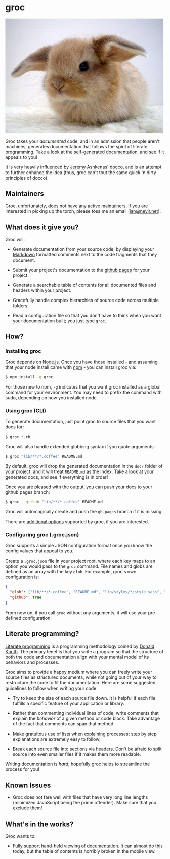 # groc

![Readme.md](./fluffybunny.jpg)

Groc takes your _documented_ code, and in an admission that people aren't machines, generates
documentation that follows the spirit of literate programming.  Take a look at the
[self-generated documentation](http://nevir.github.com/groc/), and see if it appeals to you!

It is very heavily influenced by [Jeremy Ashkenas](https://github.com/jashkenas)'
[docco](http://jashkenas.github.com/docco/), and is an attempt to further enhance the idea (thus,
groc can't tout the same quick 'n dirty principles of docco).


## Maintainers

Groc, unfortunately, does not have any active maintainers. If you are interested in picking up the
torch, please toss me an email (ian@nevir.net).


## What does it give you?

Groc will:

* Generate documentation from your source code, by displaying your
  [Markdown](http://daringfireball.net/projects/markdown/) formatted comments next to the code
  fragments that they document.

* Submit your project's documentation to the [github pages](http://pages.github.com/) for your
  project.

* Generate a searchable table of contents for all documented files and headers within your project.

* Gracefully handle complex hierarchies of source code across multiple folders.

* Read a configuration file so that you don't have to think when you want your documentation built;
  you just type `groc`.


## How?

### Installing groc

Groc depends on [Node.js](http://nodejs.org/).  Once you have those installed - and assuming that 
your node install came with [npm](http://npmjs.org/) - you can install groc via:

```bash
$ npm install -g groc
```

For those new to npm, `-g` indicates that you want groc installed as a global command for your
environment.  You may need to prefix the command with sudo, depending on how you installed node.


### Using groc (CLI)

To generate documentation, just point groc to source files that you want docs for:

```bash
$ groc *.rb
```

Groc will also handle extended globbing syntax if you quote arguments:

```bash
$ groc "lib/**/*.coffee" README.md
```

By default, groc will drop the generated documentation in the `doc/` folder of your project, and it
will treat `README.md` as the index.  Take a look at your generated docs, and see if everything is
in order!

Once you are pleased with the output, you can push your docs to your github pages branch:

```bash
$ groc --github "lib/**/*.coffee" README.md
```

Groc will automagically create and push the `gh-pages` branch if it is missing.

There are [additional options](http://nevir.github.com/groc/cli.html#cli-options) supported by
groc, if you are interested.


### Configuring groc (.groc.json)

Groc supports a simple JSON configuration format once you know the config values that appeal to you.

Create a `.groc.json` file in your project root, where each key maps to an option you would pass to
the `groc` command.  File names and globs are defined as an array with the key `glob`.  For
example, groc's own configuration is:

```json
{
  "glob": ["lib/**/*.coffee", "README.md", "lib/styles/*/style.sass", "lib/styles/*/*.jade"],
  "github": true
}
```

From now on, if you call `groc` without any arguments, it will use your pre-defined configuration.


## Literate programming?

[Literate programming](http://en.wikipedia.org/wiki/Literate_programming) is a programming
methodology coined by [Donald Knuth](http://en.wikipedia.org/wiki/Donald_Knuth).  The primary tenet
is that you write a program so that the structure of both the code and documentation align with
your mental model of its behaviors and processes.

Groc aims to provide a happy medium where you can freely write your source files as structured
documents, while not going out of your way to restructure the code to fit the documentation.
Here are some suggested guidelines to follow when writing your code:

* Try to keep the size of each source file down.  It is helpful if each file fulfills a specific
  feature of your application or library.

* Rather than commenting individual lines of code, write comments that explain the _behavior_ of a
  given method or code block.  Take advantage of the fact that comments can span that method.

* Make gratuitous use of lists when explaining processes; step by step explanations are extremely
  easy to follow!

* Break each source file into sections via headers.  Don't be afraid to split source into even
  smaller files if it makes them more readable.

Writing documentation is _hard_; hopefully groc helps to streamline the process for you!


## Known Issues

* Groc does not fare well with files that have very long line lengths (minimized
  JavaScript being the prime offender).  Make sure that you exclude them!


## What's in the works?

Groc wants to:

* [Fully support hand-held viewing of documentation](https://github.com/nevir/groc/issues/1).  It
  can almost do this today, but the table of contents is horribly broken in the mobile view.
